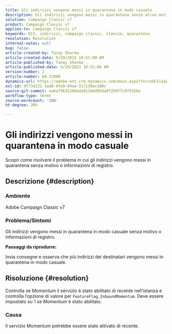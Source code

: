 ```yaml
---
title: Gli indirizzi vengono messi in quarantena in modo casuale
description: Gli indirizzi vengono messi in quarantena senza alcun motivo o informazioni di registro.
solution: Campaign Classic v7
product: Campaign Classic v7
applies-to: Campaign Classic v7
keywords: KCS, indirizzi, campaign classic, slancio, quarantena
resolution: Resolution
internal-notes: null
bug: false
article-created-by: Tanay Sharma .
article-created-date: 9/29/2023 10:51:00 AM
article-published-by: Tanay Sharma .
article-published-date: 9/29/2023 10:52:06 AM
version-number: 2
article-number: KA-22900
dynamics-url: https://adobe-ent.crm.dynamics.com/main.aspx?forceUCI=1&pagetype=entityrecord&etn=knowledgearticle&id=4cd8bb0f-b65e-ee11-be6f-6045bd0065f9
exl-id: df73d131-1ad8-4fe9-94ea-317139ec100c
source-git-commit: aa6a79635380eda913ddd95da0f2b97fc975356e
workflow-type: tm+mt
source-wordcount: '108'
ht-degree: 20%

---
```


# Gli indirizzi vengono messi in quarantena in modo casuale


Scopri come risolvere il problema in cui gli indirizzi vengono messi in quarantena senza motivo o informazioni di registro.

## Descrizione {#description}


### Ambiente

Adobe Campaign Classic v7



### Problema/Sintomi

Gli indirizzi vengono messi in quarantena in modo casuale senza motivo o informazioni di registro.



<b>Passaggi da riprodurre:</b>

Invia consegne e osserva che più indirizzi dei destinatari vengono messi in quarantena in modo casuale.


## Risoluzione {#resolution}


Controlla se *Momentum* il servizio è stato abilitato di recente nell’istanza e controlla l’opzione di valore per `FeatureFlag_InboundMomentum`. Deve essere impostato su 1 se *Momentum* è stato abilitato.

### Causa

Il servizio Momentum potrebbe essere stato attivato di recente.
